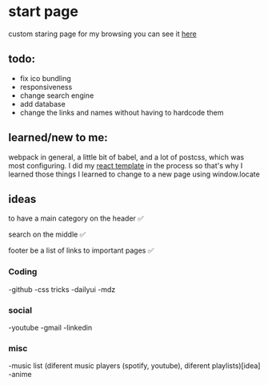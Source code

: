 # start page

custom staring page for my browsing 
you can see it [here](https://brtkev.github.io/start-page/)

## todo:
- fix ico bundling
- responsiveness
- change search engine
- add database
- change the links and names without having to hardcode them

## learned/new to me:
webpack in general, a little bit of babel, and a lot of postcss, which was most configuring.
I did my [react template](https://github.com/brtkev/react-light-template) in the process so that's why I learned those things
I learned to change to a new page using window.locate

## ideas

to have a main category on the header ✅

search on the middle ✅

footer be a list of links to important pages ✅

### Coding
-github
-css tricks
-dailyui
-mdz

### social
-youtube
-gmail
-linkedin

### misc
-music list (diferent music players (spotify, youtube), diferent playlists)[idea]
-anime



